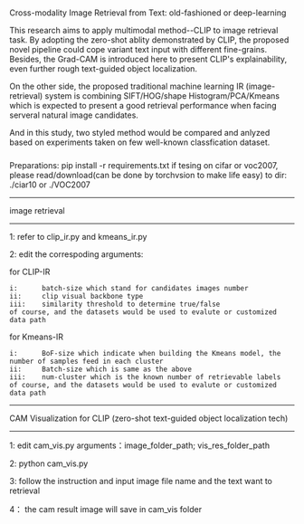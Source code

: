 #####
Cross-modality Image Retrieval from Text: old-fashioned or deep-learning

This research aims to apply multimodal method--CLIP to image retrieval task.
By adopting the zero-shot ablity demonstrated by CLIP, the proposed novel pipeline could
cope variant text input with different fine-grains. Besides, the Grad-CAM is introduced
here to present CLIP's explainability, even further rough text-guided object localization.

On the other side, the proposed traditional machine learning IR (image-retrieval) system
is combining SIFT/HOG/shape Histogram/PCA/Kmeans which is expected to present a good 
retrieval performance when facing serveral natural image candidates.

And in this study, two styled method would be compared and anlyzed based on experiments taken
on few well-known classfication dataset.
#####

Preparations:
        pip install -r requirements.txt
        if tesing on cifar or voc2007, please read/download(can be done by torchvsion to make life easy) to dir: ./ciar10 or ./VOC2007

*****
image retrieval
*****

1: refer to clip_ir.py and kmeans_ir.py

2: edit the correspoding arguments:

for CLIP-IR

    i:      batch-size which stand for candidates images number
    ii:     clip visual backbone type
    iii:    similarity threshold to determine true/false
    of course, and the datasets would be used to evalute or customized data path
    
for Kmeans-IR

    i:      BoF-size which indicate when building the Kmeans model, the number of samples feed in each cluster
    ii:     Batch-size which is same as the above 
    iii:    num-cluster which is the known number of retrievable labels
    of course, and the datasets would be used to evalute or customized data path




****
CAM Visualization for CLIP
(zero-shot text-guided object localization tech)
****

1: edit cam_vis.py arguments：image_folder_path;               vis_res_folder_path

2: python cam_vis.py

3: follow the instruction and input image file name and the text want to retrieval

4： the cam result image will save in cam_vis folder
